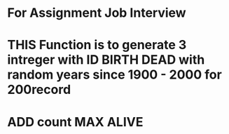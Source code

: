 # For Assignment Job Interview 
# THIS Function is to generate 3 intreger with ID BIRTH DEAD with random years since 1900 - 2000 for 200record
# ADD count MAX ALIVE
